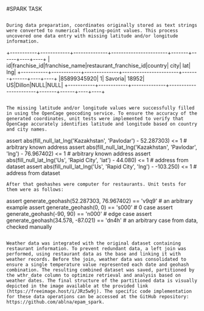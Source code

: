 #SPARK TASK


```

During data preparation, coordinates originally stored as text strings were converted to numerical floating-point values. This process uncovered one data entry with missing latitude and/or longitude information.
```

+-----------+------------+--------------+-----------------------+-------+------+----+----+
|         id|franchise_id|franchise_name|restaurant_franchise_id|country|  city| lat| lng|
+-----------+------------+--------------+-----------------------+-------+------+----+----+
|85899345920|           1|       Savoria|                  18952|     US|Dillon|NULL|NULL|
+-----------+------------+--------------+-----------------------+-------+------+----+----+
```

The missing latitude and/or longitude values were successfully filled in using the OpenCage geocoding service. To ensure the accuracy of the generated coordinates, unit tests were implemented to verify that OpenCage accurately identifies latitude and longitude based on country and city names.
```

assert abs(fill_null_lat_lng('Kazakhstan', 'Pavlodar') - 52.287303) <= 1 # arbitrary known address
assert abs(fill_null_lat_lng('Kazakhstan', 'Pavlodar', 'lng') - 76.967402) <= 1  # arbitrary known address
assert abs(fill_null_lat_lng('Us', 'Rapid City', 'lat') - 44.080) <= 1  # address from dataset
assert abs(fill_null_lat_lng('Us', 'Rapid City', 'lng') - -103.250) <= 1  # address from dataset

```
After that geohashes were computer for restaurants. Unit tests for them were as follows:

```
assert generate_geohash(52.287303, 76.967402) == 'v9q9' # an arbitrary example
assert generate_geohash(0, 0) == 's000' # 0 case
assert generate_geohash(-90, 90) == 'n000' # edge case
assert generate_geohash(34.578, -87.021) == 'dn4h' # an arbitrary case from data, checked manually

```

Weather data was integrated with the original dataset containing restaurant information. To prevent redundant data, a left join was performed, using restaurant data as the base and linking it with weather records. Before the join, weather data was consolidated to ensure a single temperature value represented each date and geohash combination. The resulting combined dataset was saved, partitioned by the wthr_date column to optimize retrieval and analysis based on weather dates. The final structure of the partitioned data is visually depicted in the image available at the provided link (https://freeimage.host/i/JRz5w9j). The specific code implementation for these data operations can be accessed at the GitHub repository: https://github.com/ablna/epam_spark.
```
